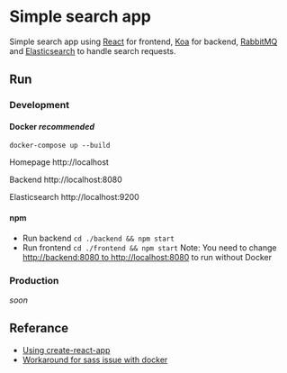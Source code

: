 # Simple search app
Simple search app using [React](https://reactjs.org/) for frontend, [Koa](http://koajs.com/) for backend, [RabbitMQ](https://www.rabbitmq.com/) and [Elasticsearch](https://www.elastic.co/products/elasticsearch) to handle search requests.

## Run
### Development
#### Docker _recommended_
`docker-compose up --build`

Homepage
http://localhost

Backend
http://localhost:8080

Elasticsearch
http://localhost:9200

#### npm
* Run backend `cd ./backend && npm start`
* Run frontend `cd ./frontend && npm start`
Note: You need to change [http://backend:8080 to http://localhost:8080](https://github.com/HazemKhaled/reactjs-koajs-rabbitmq-elasticsearch/blob/master/frontend/package.json#L16) to run without Docker

### Production
_soon_

## Referance
* [Using create-react-app](https://github.com/facebook/create-react-app)
* [Workaround for sass issue with docker](https://github.com/sass/node-sass/issues/1527#issuecomment-258415873)
